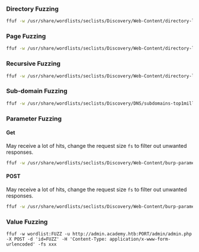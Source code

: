 
### Directory Fuzzing
```bash
ffuf -w /usr/share/wordlists/seclists/Discovery/Web-Content/directory-list-2.3-small.txt:FUZZ -u http://SERVER_IP:PORT/FUZZ
```
### Page Fuzzing

```bash
ffuf -w /usr/share/wordlists/seclists/Discovery/Web-Content/directory-list-2.3-small.txt:FUZZ -u http://SERVER_IP:PORT/blog/FUZZ.php
```

### Recursive Fuzzing

```bash
ffuf -w /usr/share/wordlists/seclists/Discovery/Web-Content/directory-list-2.3-small.txt:FUZZ -u http://SERVER_IP:PORT/FUZZ -recursion -recursion-depth 1 -e .php -v
```

### Sub-domain Fuzzing
```bash
ffuf -w /usr/share/wordlists/seclists/Discovery/DNS/subdomains-top1million-5000.txt:FUZZ -u https://FUZZ.inlanefreight.com/
```

### Parameter Fuzzing
#### Get 
May receive a lot of hits, change the request size `fs` to filter out unwanted responses.
```sh
ffuf -w /usr/share/wordlists/seclists/Discovery/Web-Content/burp-parameter-names.txt:FUZZ -u http://url.com/page.php\?FUZZ\=key -fs xxx
```
#### POST
May receive a lot of hits, change the request size `fs` to filter out unwanted responses.
```sh
ffuf -w /usr/share/wordlists/seclists/Discovery/Web-Content/burp-parameter-names.txt:FUZZ -u http://admin.academy.htb:PORT/admin/admin.php -X POST -d 'FUZZ=key' -H 'Content-Type: application/x-www-form-urlencoded' -fs xxx
```
### Value Fuzzing
```
ffuf -w wordlist:FUZZ -u http://admin.academy.htb:PORT/admin/admin.php -X POST -d 'id=FUZZ' -H 'Content-Type: application/x-www-form-urlencoded' -fs xxx
```